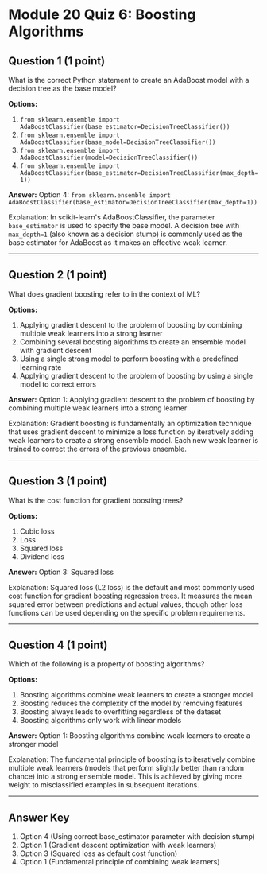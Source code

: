 # Module 20 Quiz 6: Boosting Algorithms

## Question 1 (1 point)
What is the correct Python statement to create an AdaBoost model with a decision tree as the base model?

**Options:**
1. `from sklearn.ensemble import AdaBoostClassifier(base_estimator=DecisionTreeClassifier())`
2. `from sklearn.ensemble import AdaBoostClassifier(base_model=DecisionTreeClassifier())`
3. `from sklearn.ensemble import AdaBoostClassifier(model=DecisionTreeClassifier())`
4. `from sklearn.ensemble import AdaBoostClassifier(base_estimator=DecisionTreeClassifier(max_depth=1))`

**Answer:** Option 4: `from sklearn.ensemble import AdaBoostClassifier(base_estimator=DecisionTreeClassifier(max_depth=1))`

Explanation: In scikit-learn's AdaBoostClassifier, the parameter `base_estimator` is used to specify the base model. A decision tree with `max_depth=1` (also known as a decision stump) is commonly used as the base estimator for AdaBoost as it makes an effective weak learner.

---

## Question 2 (1 point)
What does gradient boosting refer to in the context of ML?

**Options:**
1. Applying gradient descent to the problem of boosting by combining multiple weak learners into a strong learner
2. Combining several boosting algorithms to create an ensemble model with gradient descent
3. Using a single strong model to perform boosting with a predefined learning rate
4. Applying gradient descent to the problem of boosting by using a single model to correct errors

**Answer:** Option 1: Applying gradient descent to the problem of boosting by combining multiple weak learners into a strong learner

Explanation: Gradient boosting is fundamentally an optimization technique that uses gradient descent to minimize a loss function by iteratively adding weak learners to create a strong ensemble model. Each new weak learner is trained to correct the errors of the previous ensemble.

---

## Question 3 (1 point)
What is the cost function for gradient boosting trees?

**Options:**
1. Cubic loss
2. Loss
3. Squared loss
4. Dividend loss

**Answer:** Option 3: Squared loss

Explanation: Squared loss (L2 loss) is the default and most commonly used cost function for gradient boosting regression trees. It measures the mean squared error between predictions and actual values, though other loss functions can be used depending on the specific problem requirements.

---

## Question 4 (1 point)
Which of the following is a property of boosting algorithms?

**Options:**
1. Boosting algorithms combine weak learners to create a stronger model
2. Boosting reduces the complexity of the model by removing features
3. Boosting always leads to overfitting regardless of the dataset
4. Boosting algorithms only work with linear models

**Answer:** Option 1: Boosting algorithms combine weak learners to create a stronger model

Explanation: The fundamental principle of boosting is to iteratively combine multiple weak learners (models that perform slightly better than random chance) into a strong ensemble model. This is achieved by giving more weight to misclassified examples in subsequent iterations.

---

## Answer Key
1. Option 4 (Using correct base_estimator parameter with decision stump)
2. Option 1 (Gradient descent optimization with weak learners)
3. Option 3 (Squared loss as default cost function)
4. Option 1 (Fundamental principle of combining weak learners)
